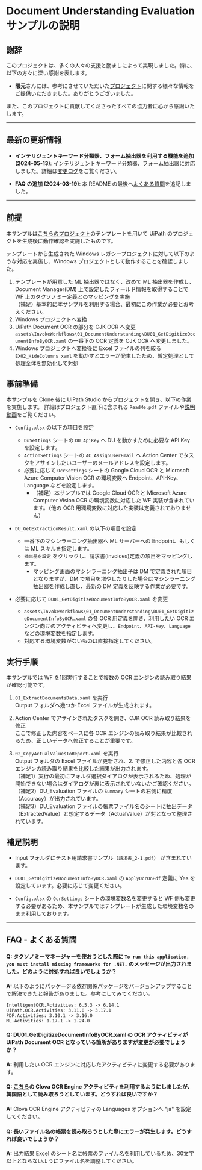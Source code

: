 # Document Understanding Evaluation サンプルの説明

## 謝辞

このプロジェクトは、多くの人々の支援と励ましによって実現しました。特に、以下の方々に深い感謝を表します。

- **隈元**さんには、参考にさせていただいた[プロジェクト](https://github.com/masaki-kumamoto/DocumentUnderstandingEvaluationTemplate)に関する様々な情報をご提供いただきました。ありがとうございました。

また、このプロジェクトに貢献してくださったすべての協力者に心から感謝いたします。

---

## 最新の更新情報

- **インテリジェントキーワード分類器、フォーム抽出器を利用する機能を追加 (2024-05-13)**: インテリジェントキーワード分類器、フォーム抽出器に対応しました。詳細は[変更ログ](https://github.com/hnamaizawa/DocumentUnderstandingEvaluation/commit/b3dc9b5ab608d6d327ba9448a8da0afa9c9c9bff)をご覧ください。

- **FAQ の追加 (2024-03-19)**: 本 README の最後へ[よくある質問](https://github.com/hnamaizawa/DocumentUnderstandingEvaluation?tab=readme-ov-file#faq---%E3%82%88%E3%81%8F%E3%81%82%E3%82%8B%E8%B3%AA%E5%95%8F)を追記しました。

---

## 前提
本サンプルは[こちらのプロジェクト](https://github.com/masaki-kumamoto/DocumentUnderstandingEvaluationTemplate)のテンプレートを用いて UiPath のプロジェクトを生成後に動作確認を実施したものです。

テンプレートから生成された Windows レガシープロジェクトに対して以下のような対応を実施し、Windows プロジェクトとして動作することを確認しました。

1. テンプレートが用意した ML 抽出器ではなく、改めて ML 抽出器を作成し、Document Manager(DM) 上で設定したフィールド情報を取得することで WF 上のタクソノミー定義とのマッピングを実施  
（補足）基本的に本サンプルを利用する場合、最初にこの作業が必要とお考えください。
2. Windows プロジェクトへ変換
3. UiPath Document OCR の部分を CJK OCR へ変更  
`assets\InvokeWorkflows\01_DocumentUnderstanding\DU01_GetDigitizeDocumentInfoByOCR.xaml` の一番下の OCR 定義を CJK OCR へ変更しました。
4. Windows プロジェクトへ変換後に Excel ファイルの列を絞る `EX02_HideColumns xaml` を動かすとエラーが発生したため、暫定処理として処理全体を無効化して対処

## 事前準備
本サンプルを Clone 後に UiPath Studio からプロジェクトを開き、以下の作業を実施します。
詳細はプロジェクト直下に含まれる `ReadMe.pdf` ファイルや[説明動画](https://www.youtube.com/watch?v=snEatRjWHjg)をご覧ください。

- `Config.xlsx` の以下の項目を設定
  - `DuSettings` シートの `DU_ApiKey` へ DU を動かすために必要な API Key を設定します。
  - `ActionSettings` シートの `AC_AssignUserEmail` へ Action Center でタスクをアサインしたいユーザーのメールアドレスを設定します。
  - 必要に応じて `OcrSettings` シートの Google Cloud OCR と Microsoft Azure Computer Vision OCR の環境変数へ Endpoint、API-Key、Language などを設定します。
    - （補足）本サンプルでは Google Cloud OCR と Microsoft Azure Computer Vision OCR の環境変数に対応した WF 実装が含まれています。（他の OCR 用環境変数に対応した実装は定義されておりません）

- `DU_GetExtractionResult.xaml` の以下の項目を設定
  - 一番下のマシンラーニング抽出器へ ML サーバーへの Endpoint、もしくは ML スキルを指定します。
  - `抽出器を設定` をクリックし、請求書(Invoices)定義の項目をマッピングします。  
    - マッピング画面のマシンラーニング抽出子は DM で定義された項目となりますが、DM で項目を増やしたりした場合はマシンラーニング抽出器を作成し直し、最新の DM 定義を反映する作業が必要です。

- 必要に応じて `DU01_GetDigitizeDocumentInfoByOCR.xaml` を変更
  - `assets\InvokeWorkflows\01_DocumentUnderstanding\DU01_GetDigitizeDocumentInfoByOCR.xaml` の各 OCR 用定義を開き、利用したい OCR エンジン向けのアクティビティへ変更し、`Endpoint`、`API-Key`、`Language` などの環境変数を指定します。
  - 対応する環境変数がないものは直接指定してください。

## 実行手順
本サンプルでは WF を1回実行することで複数の OCR エンジンの読み取り結果が確認可能です。

1. `01_ExtractDocumentsData.xaml` を実行  
Output フォルダへ幾つか Excel ファイルが生成されます。

2. Action Center でアサインされたタスクを開き、CJK OCR 読み取り結果を修正  
ここで修正した内容をベースに各 OCR エンジンの読み取り結果が比較されるため、正しいデータへ修正することが重要です。

3. `02_CopyActualValuesToReport.xaml` を実行  
Output フォルダの Excel ファイルが更新され、2. で修正した内容と各 OCR エンジンの読み取り結果を比較した結果が出力されます。  
（補足1）実行の最初にフォルダ選択ダイアログが表示されるため、処理が開始できない場合はダイアログが裏に表示されていないかご確認ください。  
（補足2）DU_Evaluation ファイルの `Summary` シートの右側に精度（Accuracy）が出力されています。  
（補足3）DU_Evaluation ファイルの帳票ファイル名のシートに抽出データ（ExtractedValue）と想定するデータ（ActualValue）が対となって整理されています。

## 補足説明

- Input フォルダにテスト用請求書サンプル（`請求書_2-1.pdf`） が含まれています。

- `DU01_GetDigitizeDocumentInfoByOCR.xaml` の `ApplyOcrOnPdf` 定義に Yes を設定しています。必要に応じて変更ください。

- `Config.xlsx` の `OcrSettings` シートの環境変数名を変更すると WF 側も変更する必要があるため、本サンプルではテンプレートが生成した環境変数名のまま利用しております。

---

## FAQ - よくある質問

#### Q: タクソノミーマネージャーを使おうとした際に `To run this application, you must install missing frameworks for .NET.` のメッセージが出力されました。どのように対処すれば良いでしょうか？
**A:** 以下のようにパッケージ＆依存関係パッケージをバージョンアップすることで解決できたと報告がありました。参考にしてみてください。
~~~
IntelligentOCR.Activities: 6.5.3 -> 6.14.1
UiPath.OCR.Activities: 3.11.0 -> 3.17.1
PDF.Activities: 3.10.1 -> 3.16.0
ML.Activities: 1.17.1 -> 1.24.0
~~~

#### Q: DU01_GetDigitizeDocumentInfoByOCR.xaml の OCR アクティビティが UiPath Document OCR となっている箇所がありますが変更が必要でしょうか？
**A:** 利用したい OCR エンジンに対応したアクティビティに変更する必要があります。  

  
#### Q: [こちら](https://github.com/hnamaizawa/Document-Processing-Code-Samples/blob/master/Samples/SampleActivities/Basic/OCR/ClovaOCREngine.cs)の Clova OCR Engine アクティビティを利用するようにしましたが、韓国語として読み取ろうとしています。どうすれば良いですか？
**A:** Clova OCR Engine アクティビティの Languages オプションへ "ja" を設定してください。  

  
#### Q: 長いファイル名の帳票を読み取ろうとした際にエラーが発生します。どうすれば良いでしょうか？
**A:** 出力結果 Excel のシート名に帳票のファイル名を利用しているため、30文字以上とならないようにファイル名を調整してください。  

  

  
  
